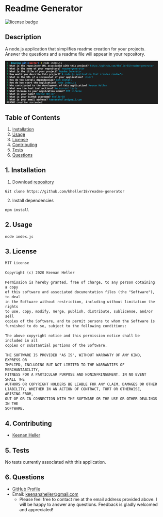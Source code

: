 
# Readme Generator

![license badge](
      https://img.shields.io/badge/license-MIT-green
      )


## Description

  A node.js application that simplifies readme creation for your projects. Answer the questions and a readme file will appear in your repository.

  ![application screenshot](../readme-generator-screen.png)


## Table of Contents

  1. [Installation](#1-installation)
  2. [Usage](#2-usage)
  3. [License](#3-license)
  4. [Contributing](#4-contributing)
  5. [Tests](#5-tests)
  6. [Questions](#6-questions)


## 1. Installation

  1. Download [repository](https://github.com/kheller18/readme-generator)

	Git clone https://github.com/kheller18/readme-generator
  2. Install dependencies

	npm install


## 2. Usage

	node index.js
  

## 3. License

	MIT License

    Copyright (c) 2020 Keenan Heller

    Permission is hereby granted, free of charge, to any person obtaining a copy
    of this software and associated documentation files (the "Software"), to deal
    in the Software without restriction, including without limitation the rights
    to use, copy, modify, merge, publish, distribute, sublicense, and/or sell
    copies of the Software, and to permit persons to whom the Software is
    furnished to do so, subject to the following conditions:

    The above copyright notice and this permission notice shall be included in all
    copies or substantial portions of the Software.

    THE SOFTWARE IS PROVIDED "AS IS", WITHOUT WARRANTY OF ANY KIND, EXPRESS OR
    IMPLIED, INCLUDING BUT NOT LIMITED TO THE WARRANTIES OF MERCHANTABILITY,
    FITNESS FOR A PARTICULAR PURPOSE AND NONINFRINGEMENT. IN NO EVENT SHALL THE
    AUTHORS OR COPYRIGHT HOLDERS BE LIABLE FOR ANY CLAIM, DAMAGES OR OTHER
    LIABILITY, WHETHER IN AN ACTION OF CONTRACT, TORT OR OTHERWISE, ARISING FROM,
    OUT OF OR IN CONNECTION WITH THE SOFTWARE OR THE USE OR OTHER DEALINGS IN THE
    SOFTWARE.


## 4. Contributing

  + [Keenan Heller](https://github.com/kheller18)


## 5. Tests

  No tests currently associated with this application.


## 6. Questions

  + [GitHub Profile](https://github.com/kheller18)
  + Email: keenanaheller@gmail.com  
    + Please feel free to contact me at the email address provided above.  I will be happy to answer any questions.  Feedback is gladly welcomed and appreciated!